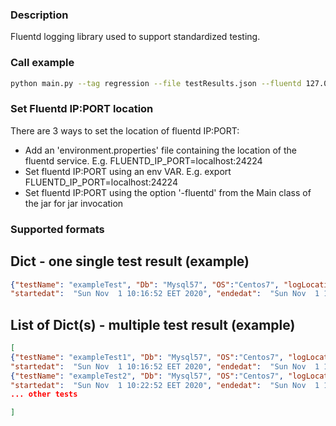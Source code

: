 ### Description
Fluentd logging library used to support standardized testing.

### Call example
```bash
python main.py --tag regression --file testResults.json --fluentd 127.0.0.1:24224
```

### Set Fluentd IP:PORT location
There are 3 ways to set the location of fluentd IP:PORT:
-   Add an 'environment.properties' file containing the location of the fluentd service. E.g. FLUENTD_IP_PORT=localhost:24224  
-   Set fluentd IP:PORT using an env VAR. E.g. export FLUENTD_IP_PORT=localhost:24224  
-   Set fluentd IP:PORT using the option '-fluentd' from the Main class of the jar for jar invocation  

### Supported formats

## Dict - one single test result (example)
```json
{"testName": "exampleTest", "Db": "Mysql57", "OS":"Centos7", "logLocation": "http://logdatabase.com/exampleTest", 
"startedat":  "Sun Nov  1 10:16:52 EET 2020", "endedat":  "Sun Nov  1 10:22:52 EET 2020", ...otherinformation}
```

## List of Dict(s) - multiple test result (example)
```json
[
{"testName": "exampleTest1", "Db": "Mysql57", "OS":"Centos7", "logLocation": "http://logdatabase.com/exampleTest1", 
"startedat":  "Sun Nov  1 10:16:52 EET 2020", "endedat":  "Sun Nov  1 10:22:52 EET 2020", ...otherinformation},
{"testName": "exampleTest2", "Db": "Mysql57", "OS":"Centos7", "logLocation": "http://logdatabase.com/exampleTest2", 
"startedat":  "Sun Nov  1 10:22:52 EET 2020", "endedat":  "Sun Nov  1 10:30:52 EET 2020", ...otherinformation}
... other tests

]
```
